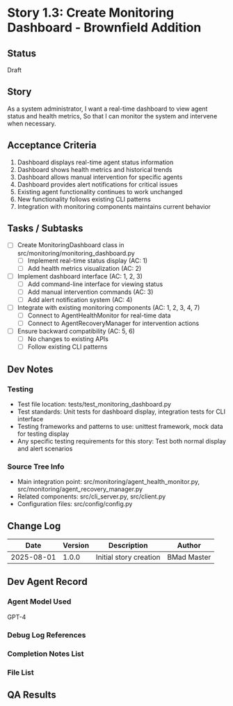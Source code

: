 # Story 1.3: Create Monitoring Dashboard - Brownfield Addition

## Status
Draft

## Story
As a system administrator,
I want a real-time dashboard to view agent status and health metrics,
So that I can monitor the system and intervene when necessary.

## Acceptance Criteria

1. Dashboard displays real-time agent status information
2. Dashboard shows health metrics and historical trends
3. Dashboard allows manual intervention for specific agents
4. Dashboard provides alert notifications for critical issues
5. Existing agent functionality continues to work unchanged
6. New functionality follows existing CLI patterns
7. Integration with monitoring components maintains current behavior

## Tasks / Subtasks

- [ ] Create MonitoringDashboard class in src/monitoring/monitoring_dashboard.py
  - [ ] Implement real-time status display (AC: 1)
  - [ ] Add health metrics visualization (AC: 2)
- [ ] Implement dashboard interface (AC: 1, 2, 3)
  - [ ] Add command-line interface for viewing status
  - [ ] Add manual intervention commands (AC: 3)
  - [ ] Add alert notification system (AC: 4)
- [ ] Integrate with existing monitoring components (AC: 1, 2, 3, 4, 7)
  - [ ] Connect to AgentHealthMonitor for real-time data
  - [ ] Connect to AgentRecoveryManager for intervention actions
- [ ] Ensure backward compatibility (AC: 5, 6)
  - [ ] No changes to existing APIs
  - [ ] Follow existing CLI patterns

## Dev Notes

### Testing

- Test file location: tests/test_monitoring_dashboard.py
- Test standards: Unit tests for dashboard display, integration tests for CLI interface
- Testing frameworks and patterns to use: unittest framework, mock data for testing display
- Any specific testing requirements for this story: Test both normal display and alert scenarios

### Source Tree Info

- Main integration point: src/monitoring/agent_health_monitor.py, src/monitoring/agent_recovery_manager.py
- Related components: src/cli_server.py, src/client.py
- Configuration files: src/config/config.py

## Change Log

| Date | Version | Description | Author |
|------|---------|-------------|--------|
| 2025-08-01 | 1.0.0 | Initial story creation | BMad Master |

## Dev Agent Record

### Agent Model Used
GPT-4

### Debug Log References

### Completion Notes List

### File List

## QA Results